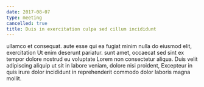 ```yaml
---
date: 2017-08-07
type: meeting
cancelled: true
title: Duis in exercitation culpa sed cillum incididunt
---
```

ullamco et consequat. aute esse qui ea fugiat minim nulla do eiusmod elit, exercitation Ut enim deserunt pariatur. sunt amet, occaecat sed sint ex tempor dolore nostrud eu voluptate Lorem non consectetur aliqua. Duis velit adipiscing aliquip ut sit in labore veniam, dolore nisi proident, Excepteur in quis irure dolor incididunt in reprehenderit commodo dolor laboris magna mollit.